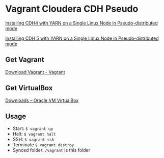 # Vagrant Cloudera CDH Pseudo

[Installing CDH4 with YARN on a Single Linux Node in Pseudo-distributed mode](http://www.cloudera.com/content/cloudera/en/home.html)

[Installing CDH 5 with YARN on a Single Linux Node in Pseudo-distributed mode](https://www.cloudera.com/content/cloudera-content/cloudera-docs/CDH5/latest/CDH5-Quick-Start/cdh5qs_topic_3_3.html)

## Get Vagrant

[Download Vagrant - Vagrant](http://www.vagrantup.com/downloads.html)

## Get VirtualBox

[Downloads – Oracle VM VirtualBox](https://www.virtualbox.org/wiki/Downloads)

## Usage

* Start: `$ vagrant up`
* Halt: `$ vagrant halt`
* SSH: `$ vagrant ssh`
* Terminate `$ vagrant destroy`
* Synced folder: `/vagrant` is this folder
